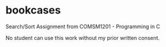 # bookcases

Search/Sort Assignment from COMSM1201 - Programming in C

No student can use this work without my prior written consent.
